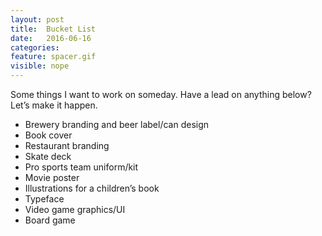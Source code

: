 ```yaml
---
layout: post
title:  Bucket List
date:   2016-06-16
categories:
feature: spacer.gif
visible: nope
---
```

Some things I want to work on someday. Have a lead on anything below? Let’s make it happen.

+ Brewery branding and beer label/can design
+ Book cover
+ Restaurant branding
+ Skate deck
+ Pro sports team uniform/kit
+ Movie poster
+ Illustrations for a children’s book
+ Typeface
+ Video game graphics/UI
+ Board game
